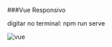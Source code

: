 ###Vue Responsivo


digitar no terminal: npm run serve

![vue](https://user-images.githubusercontent.com/50297646/90302076-2f599d80-de7a-11ea-924b-85d43539c651.jpg)

